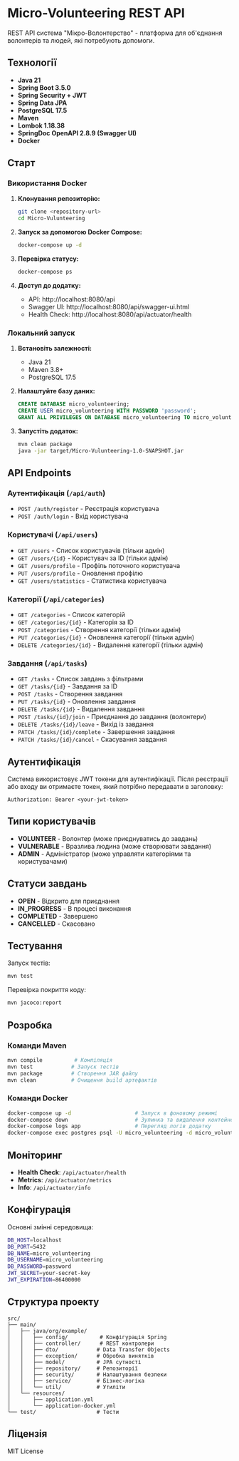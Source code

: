 # Micro-Volunteering REST API

REST API система "Мікро-Волонтерство" - платформа для об'єднання волонтерів та людей, які потребують допомоги.

## Технології

- **Java 21**
- **Spring Boot 3.5.0**
- **Spring Security + JWT**
- **Spring Data JPA**
- **PostgreSQL 17.5**
- **Maven**
- **Lombok 1.18.38**
- **SpringDoc OpenAPI 2.8.9 (Swagger UI)**
- **Docker**

## Старт

### Використання Docker

1. **Клонування репозиторію:**
   ```bash
   git clone <repository-url>
   cd Micro-Vulunteering
   ```

2. **Запуск за допомогою Docker Compose:**
   ```bash
   docker-compose up -d
   ```

3. **Перевірка статусу:**
   ```bash
   docker-compose ps
   ```

4. **Доступ до додатку:**
   - API: http://localhost:8080/api
   - Swagger UI: http://localhost:8080/api/swagger-ui.html
   - Health Check: http://localhost:8080/api/actuator/health

### Локальний запуск

1. **Встановіть залежності:**
   - Java 21
   - Maven 3.8+
   - PostgreSQL 17.5

2. **Налаштуйте базу даних:**
   ```sql
   CREATE DATABASE micro_volunteering;
   CREATE USER micro_volunteering WITH PASSWORD 'password';
   GRANT ALL PRIVILEGES ON DATABASE micro_volunteering TO micro_volunteering;
   ```

3. **Запустіть додаток:**
   ```bash
   mvn clean package
   java -jar target/Micro-Vulunteering-1.0-SNAPSHOT.jar
   ```

## API Endpoints

### Аутентифікація (`/api/auth`)
- `POST /auth/register` - Реєстрація користувача
- `POST /auth/login` - Вхід користувача

### Користувачі (`/api/users`)
- `GET /users` - Список користувачів (тільки адмін)
- `GET /users/{id}` - Користувач за ID (тільки адмін)
- `GET /users/profile` - Профіль поточного користувача
- `PUT /users/profile` - Оновлення профілю
- `GET /users/statistics` - Статистика користувача

### Категорії (`/api/categories`)
- `GET /categories` - Список категорій
- `GET /categories/{id}` - Категорія за ID
- `POST /categories` - Створення категорії (тільки адмін)
- `PUT /categories/{id}` - Оновлення категорії (тільки адмін)
- `DELETE /categories/{id}` - Видалення категорії (тільки адмін)

### Завдання (`/api/tasks`)
- `GET /tasks` - Список завдань з фільтрами
- `GET /tasks/{id}` - Завдання за ID
- `POST /tasks` - Створення завдання
- `PUT /tasks/{id}` - Оновлення завдання
- `DELETE /tasks/{id}` - Видалення завдання
- `POST /tasks/{id}/join` - Приєднання до завдання (волонтери)
- `DELETE /tasks/{id}/leave` - Вихід із завдання
- `PATCH /tasks/{id}/complete` - Завершення завдання
- `PATCH /tasks/{id}/cancel` - Скасування завдання

## Аутентифікація

Система використовує JWT токени для аутентифікації. Після реєстрації або входу ви отримаєте токен, який потрібно передавати в заголовку:

```
Authorization: Bearer <your-jwt-token>
```

## Типи користувачів

- **VOLUNTEER** - Волонтер (може приєднуватись до завдань)
- **VULNERABLE** - Вразлива людина (може створювати завдання)
- **ADMIN** - Адміністратор (може управляти категоріями та користувачами)

## Статуси завдань

- **OPEN** - Відкрито для приєднання
- **IN_PROGRESS** - В процесі виконання
- **COMPLETED** - Завершено
- **CANCELLED** - Скасовано

## Тестування

Запуск тестів:
```bash
mvn test
```

Перевірка покриття коду:
```bash
mvn jacoco:report
```

## Розробка

### Команди Maven
```bash
mvn compile          # Компіляція
mvn test            # Запуск тестів
mvn package         # Створення JAR файлу
mvn clean           # Очищення build артефактів
```

### Команди Docker
```bash
docker-compose up -d                    # Запуск в фоновому режимі
docker-compose down                     # Зупинка та видалення контейнерів
docker-compose logs app                 # Перегляд логів додатку
docker-compose exec postgres psql -U micro_volunteering -d micro_volunteering  # Підключення до БД
```

## Моніторинг

- **Health Check**: `/api/actuator/health`
- **Metrics**: `/api/actuator/metrics`
- **Info**: `/api/actuator/info`

## Конфігурація

Основні змінні середовища:

```bash
DB_HOST=localhost
DB_PORT=5432
DB_NAME=micro_volunteering
DB_USERNAME=micro_volunteering
DB_PASSWORD=password
JWT_SECRET=your-secret-key
JWT_EXPIRATION=86400000
```

## Структура проекту

```
src/
├── main/
│   ├── java/org/example/
│   │   ├── config/          # Конфігурація Spring
│   │   ├── controller/      # REST контролери
│   │   ├── dto/            # Data Transfer Objects
│   │   ├── exception/      # Обробка винятків
│   │   ├── model/          # JPA сутності
│   │   ├── repository/     # Репозиторії
│   │   ├── security/       # Налаштування безпеки
│   │   ├── service/        # Бізнес-логіка
│   │   └── util/           # Утиліти
│   └── resources/
│       ├── application.yml
│       └── application-docker.yml
└── test/                   # Тести
```

## Ліцензія

MIT License